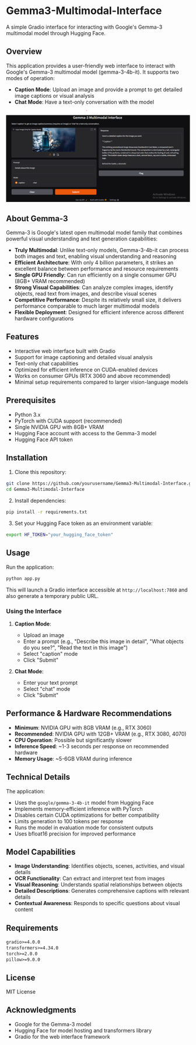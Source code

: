 # Gemma3-Multimodal-Interface

A simple Gradio interface for interacting with Google's Gemma-3 multimodal model through Hugging Face.

## Overview

This application provides a user-friendly web interface to interact with Google's Gemma-3 multimodal model (gemma-3-4b-it). It supports two modes of operation:
- **Caption Mode**: Upload an image and provide a prompt to get detailed image captions or visual analysis
- **Chat Mode**: Have a text-only conversation with the model

![Gemma3 Multimodal Interface](images/image.png)

## About Gemma-3

Gemma-3 is Google's latest open multimodal model family that combines powerful visual understanding and text generation capabilities:

- **Truly Multimodal**: Unlike text-only models, Gemma-3-4b-it can process both images and text, enabling visual understanding and reasoning
- **Efficient Architecture**: With only 4 billion parameters, it strikes an excellent balance between performance and resource requirements
- **Single GPU Friendly**: Can run efficiently on a single consumer GPU (8GB+ VRAM recommended)
- **Strong Visual Capabilities**: Can analyze complex images, identify objects, read text from images, and describe visual scenes
- **Competitive Performance**: Despite its relatively small size, it delivers performance comparable to much larger multimodal models
- **Flexible Deployment**: Designed for efficient inference across different hardware configurations

## Features

- Interactive web interface built with Gradio
- Support for image captioning and detailed visual analysis
- Text-only chat capabilities
- Optimized for efficient inference on CUDA-enabled devices
- Works on consumer GPUs (RTX 3060 and above recommended)
- Minimal setup requirements compared to larger vision-language models

## Prerequisites

- Python 3.x
- PyTorch with CUDA support (recommended)
- Single NVIDIA GPU with 8GB+ VRAM
- Hugging Face account with access to the Gemma-3 model
- Hugging Face API token

## Installation

1. Clone this repository:
```bash
git clone https://github.com/yourusername/Gemma3-Multimodal-Interface.git
cd Gemma3-Multimodal-Interface
```

2. Install dependencies:
```bash
pip install -r requirements.txt
```

3. Set your Hugging Face token as an environment variable:
```bash
export HF_TOKEN="your_hugging_face_token"
```

## Usage

Run the application:
```bash
python app.py
```

This will launch a Gradio interface accessible at `http://localhost:7860` and also generate a temporary public URL.

### Using the Interface

1. **Caption Mode**:
   - Upload an image
   - Enter a prompt (e.g., "Describe this image in detail", "What objects do you see?", "Read the text in this image")
   - Select "caption" mode
   - Click "Submit"

2. **Chat Mode**:
   - Enter your text prompt
   - Select "chat" mode
   - Click "Submit"

## Performance & Hardware Recommendations

- **Minimum**: NVIDIA GPU with 8GB VRAM (e.g., RTX 3060)
- **Recommended**: NVIDIA GPU with 12GB+ VRAM (e.g., RTX 3080, 4070)
- **CPU Operation**: Possible but significantly slower
- **Inference Speed**: ~1-3 seconds per response on recommended hardware
- **Memory Usage**: ~5-6GB VRAM during inference

## Technical Details

The application:
- Uses the `google/gemma-3-4b-it` model from Hugging Face
- Implements memory-efficient inference with PyTorch
- Disables certain CUDA optimizations for better compatibility
- Limits generation to 100 tokens per response
- Runs the model in evaluation mode for consistent outputs
- Uses bfloat16 precision for improved performance

## Model Capabilities

- **Image Understanding**: Identifies objects, scenes, activities, and visual details
- **OCR Functionality**: Can extract and interpret text from images
- **Visual Reasoning**: Understands spatial relationships between objects
- **Detailed Descriptions**: Generates comprehensive captions with relevant details
- **Contextual Awareness**: Responds to specific questions about visual content

## Requirements

```
gradio>=4.0.0
transformers>=4.34.0
torch>=2.0.0
pillow>=9.0.0
```

## License

MIT License


## Acknowledgments

- Google for the Gemma-3 model
- Hugging Face for model hosting and transformers library
- Gradio for the web interface framework
